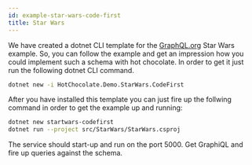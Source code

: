 ```yaml
---
id: example-star-wars-code-first
title: Star Wars
---
```


We have created a dotnet CLI template for the [GraphQL.org](https://graphql.org) Star Wars example. So, you can follow the example and get an impression how you could implement such a schema with hot chocolate. In order to get it just run the following dotnet CLI command.

```bash
dotnet new -i HotChocolate.Demo.StarWars.CodeFirst
```

After you have installed this template you can just fire up the follwing command in order to get the example up and running:

```bash
dotnet new startwars-codefirst
dotnet run --project src/StarWars/StarWars.csproj
```

The service should start-up and run on the port 5000. Get GraphiQL and fire up queries against the schema.